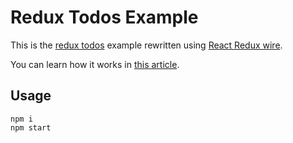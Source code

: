 # Redux Todos Example

This is the [redux todos](https://github.com/reactjs/redux/tree/master/examples/todos) example rewritten using [React Redux wire](https://github.com/jide/react-redux-wire).

You can learn how it works in [this article](https://medium.com/@jidefr/react-redux-wire-redux-without-containers-a4cf521ce5c#.5ei9914js).

## Usage

```
npm i
npm start
```
